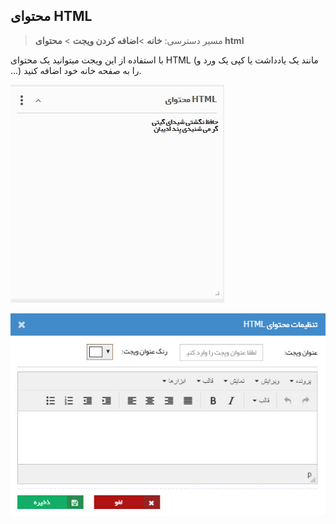 ﻿## محتوای HTML 

>  مسیر دسترسی:  **خانه** >**اضافه کردن ویجت** > **محتوای html**  

با استفاده از این ویجت میتوانید یک محتوای HTML (مانند یک یادداشت یا کپی یک ورد و ...) را به صفحه خانه خود اضافه کنید.

![](Htmlcontent.jpg)

![](HtmlContent1.jpg)

